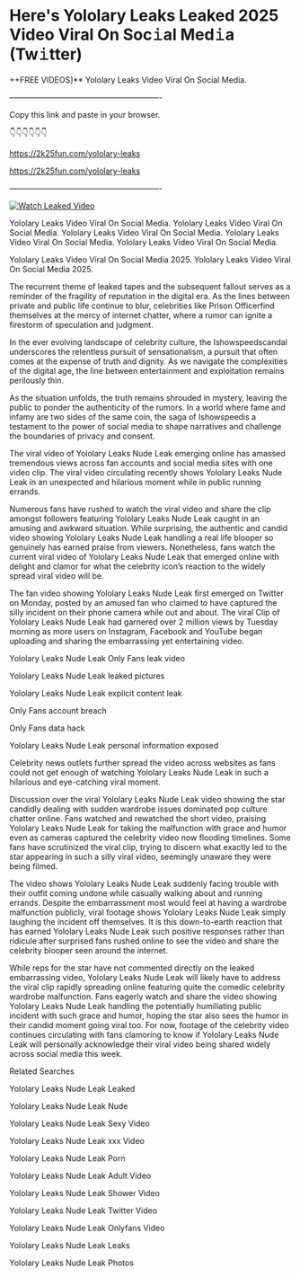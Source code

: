 # Here's Yololary Leaks Leaked 2025 Video Viral On Soc𝚒al Med𝚒a (Tw𝚒tter)

++FREE VIDEOS]** Yololary Leaks Video Viral On Social Media.

———————————————————-

Copy this link and paste in your browser.

👇👇👇👇👇👇

https://2k25fun.com/yololary-leaks

https://2k25fun.com/yololary-leaks

———————————————————-

[![Watch Leaked Video](https://miro.medium.com/v2/resize:fit:828/format:webp/1*cilzJN44JGOrTw9NJCrNHA.gif "Watch Leaked Video")](https://2k25fun.com/yololary-leaks)

Yololary Leaks Video Viral On Social Media. Yololary Leaks Video Viral On Social Media. Yololary Leaks Video Viral On Social Media. Yololary Leaks Video Viral On Social Media. Yololary Leaks Video Viral On Social Media.

Yololary Leaks Video Viral On Social Media 2025. Yololary Leaks Video Viral On Social Media 2025.

The recurrent theme of leaked tapes and the subsequent fallout serves as a reminder of the fragility of reputation in the digital era. As the lines between private and public life continue to blur, celebrities like Prison Officerfind themselves at the mercy of internet chatter, where a rumor can ignite a firestorm of speculation and judgment.

In the ever evolving landscape of celebrity culture, the Ishowspeedscandal underscores the relentless pursuit of sensationalism, a pursuit that often comes at the expense of truth and dignity. As we navigate the complexities of the digital age, the line between entertainment and exploitation remains perilously thin.

As the situation unfolds, the truth remains shrouded in mystery, leaving the public to ponder the authenticity of the rumors. In a world where fame and infamy are two sides of the same coin, the saga of Ishowspeedis a testament to the power of social media to shape narratives and challenge the boundaries of privacy and consent.

The viral video of Yololary Leaks Nude Leak emerging online has amassed tremendous views across fan accounts and social media sites with one video clip. The viral video circulating recently shows Yololary Leaks Nude Leak in an unexpected and hilarious moment while in public running errands.

Numerous fans have rushed to watch the viral video and share the clip amongst followers featuring Yololary Leaks Nude Leak caught in an amusing and awkward situation. While surprising, the authentic and candid video showing Yololary Leaks Nude Leak handling a real life blooper so genuinely has earned praise from viewers. Nonetheless, fans watch the current viral video of Yololary Leaks Nude Leak that emerged online with delight and clamor for what the celebrity icon’s reaction to the widely spread viral video will be.

The fan video showing Yololary Leaks Nude Leak first emerged on Twitter on Monday, posted by an amused fan who claimed to have captured the silly incident on their phone camera while out and about. The viral Clip of Yololary Leaks Nude Leak had garnered over 2 million views by Tuesday morning as more users on Instagram, Facebook and YouTube began uploading and sharing the embarrassing yet entertaining video.

Yololary Leaks Nude Leak Only Fans leak video

Yololary Leaks Nude Leak leaked pictures

Yololary Leaks Nude Leak explicit content leak

Only Fans account breach

Only Fans data hack

Yololary Leaks Nude Leak personal information exposed

Celebrity news outlets further spread the video across websites as fans could not get enough of watching Yololary Leaks Nude Leak in such a hilarious and eye-catching viral moment.

Discussion over the viral Yololary Leaks Nude Leak video showing the star candidly dealing with sudden wardrobe issues dominated pop culture chatter online. Fans watched and rewatched the short video, praising Yololary Leaks Nude Leak for taking the malfunction with grace and humor even as cameras captured the celebrity video now flooding timelines. Some fans have scrutinized the viral clip, trying to discern what exactly led to the star appearing in such a silly viral video, seemingly unaware they were being filmed.

The video shows Yololary Leaks Nude Leak suddenly facing trouble with their outfit coming undone while casually walking about and running errands. Despite the embarrassment most would feel at having a wardrobe malfunction publicly, viral footage shows Yololary Leaks Nude Leak simply laughing the incident off themselves. It is this down-to-earth reaction that has earned Yololary Leaks Nude Leak such positive responses rather than ridicule after surprised fans rushed online to see the video and share the celebrity blooper seen around the internet.

While reps for the star have not commented directly on the leaked embarrassing video, Yololary Leaks Nude Leak will likely have to address the viral clip rapidly spreading online featuring quite the comedic celebrity wardrobe malfunction. Fans eagerly watch and share the video showing Yololary Leaks Nude Leak handling the potentially humiliating public incident with such grace and humor, hoping the star also sees the humor in their candid moment going viral too. For now, footage of the celebrity video continues circulating with fans clamoring to know if Yololary Leaks Nude Leak will personally acknowledge their viral video being shared widely across social media this week.

Related Searches

Yololary Leaks Nude Leak Leaked

Yololary Leaks Nude Leak Nude

Yololary Leaks Nude Leak Sexy Video

Yololary Leaks Nude Leak xxx Video

Yololary Leaks Nude Leak Porn

Yololary Leaks Nude Leak Adult Video

Yololary Leaks Nude Leak Shower Video

Yololary Leaks Nude Leak Twitter Video

Yololary Leaks Nude Leak Onlyfans Video

Yololary Leaks Nude Leak Leaks

Yololary Leaks Nude Leak Photos